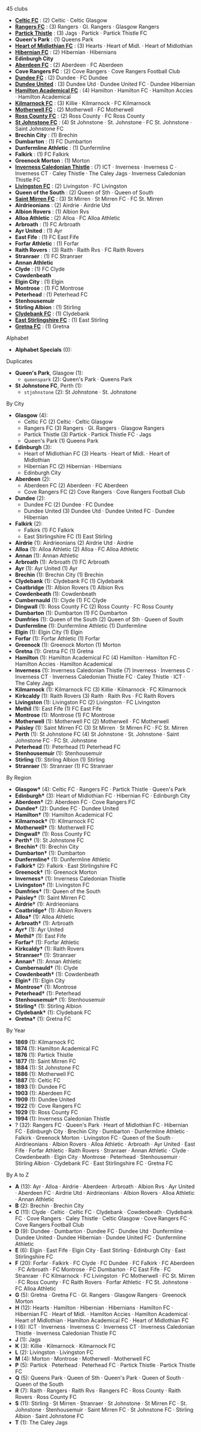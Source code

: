 45 clubs

- [**Celtic FC**](https://en.wikipedia.org/wiki/Celtic_F.C.) : (2) Celtic · Celtic Glasgow
- [**Rangers FC**](https://en.wikipedia.org/wiki/Rangers_F.C.) : (3) Rangers · Gl. Rangers · Glasgow Rangers
- [**Partick Thistle**](https://en.wikipedia.org/wiki/Partick_Thistle_F.C.) : (3) Jags · Partick · Partick Thistle FC
- **Queen's Park** : (1) Queens Park
- [**Heart of Midlothian FC**](https://en.wikipedia.org/wiki/Heart_of_Midlothian_F.C.) : (3) Hearts · Heart of Midl. · Heart of Midlothian
- [**Hibernian FC**](https://en.wikipedia.org/wiki/Hibernian_F.C.) : (2) Hibernian · Hibernians
- **Edinburgh City**
- [**Aberdeen FC**](https://en.wikipedia.org/wiki/Aberdeen_F.C.) : (2) Aberdeen · FC Aberdeen
- **Cove Rangers FC** : (2) Cove Rangers · Cove Rangers Football Club
- [**Dundee FC**](https://en.wikipedia.org/wiki/Dundee_F.C.) : (2) Dundee · FC Dundee
- [**Dundee United**](https://en.wikipedia.org/wiki/Dundee_United_F.C.) : (3) Dundee Utd · Dundee United FC · Dundee Hibernian
- [**Hamilton Academical FC**](https://en.wikipedia.org/wiki/Hamilton_Academical_F.C.) : (4) Hamilton · Hamilton FC · Hamilton Accies · Hamilton Academical
- [**Kilmarnock FC**](https://en.wikipedia.org/wiki/Kilmarnock_F.C.) : (3) Killie · Kilmarnock · FC Kilmarnock
- [**Motherwell FC**](https://en.wikipedia.org/wiki/Motherwell_F.C.) : (2) Motherwell · FC Motherwell
- [**Ross County FC**](https://en.wikipedia.org/wiki/Ross_County_F.C.) : (2) Ross County · FC Ross County
- [**St Johnstone FC**](https://en.wikipedia.org/wiki/St_Johnstone_F.C.) : (4) St Johnstone · St. Johnstone · FC St. Johnstone · Saint Johnstone FC
- **Brechin City** : (1) Brechin
- **Dumbarton** : (1) FC Dumbarton
- **Dunfermline Athletic** : (1) Dunfermline
- **Falkirk** : (1) FC Falkirk
- **Greenock Morton** : (1) Morton
- [**Inverness Caledonian Thistle**](https://en.wikipedia.org/wiki/Inverness_Caledonian_Thistle_F.C.) : (7) ICT · Inverness · Inverness C · Inverness CT · Caley Thistle · The Caley Jags · Inverness Caledonian Thistle FC
- [**Livingston FC**](https://en.wikipedia.org/wiki/Livingston_F.C.) : (2) Livingston · FC Livingston
- **Queen of the South** : (2) Queen of Sth · Queen of South
- [**Saint Mirren FC**](https://en.wikipedia.org/wiki/St_Mirren_F.C.) : (3) St Mirren · St Mirren FC · FC St. Mirren
- **Airdrieonians** : (2) Airdrie · Airdrie Utd
- **Albion Rovers** : (1) Albion Rvs
- **Alloa Athletic** : (2) Alloa · FC Alloa Athletic
- **Arbroath** : (1) FC Arbroath
- **Ayr United** : (1) Ayr
- **East Fife** : (1) FC East Fife
- **Forfar Athletic** : (1) Forfar
- **Raith Rovers** : (3) Raith · Raith Rvs · FC Raith Rovers
- **Stranraer** : (1) FC Stranraer
- **Annan Athletic**
- **Clyde** : (1) FC Clyde
- **Cowdenbeath**
- **Elgin City** : (1) Elgin
- **Montrose** : (1) FC Montrose
- **Peterhead** : (1) Peterhead FC
- **Stenhousemuir**
- **Stirling Albion** : (1) Stirling
- [**Clydebank FC**](https://en.wikipedia.org/wiki/Clydebank_F.C.) : (1) Clydebank
- [**East Stirlingshire FC**](https://en.wikipedia.org/wiki/East_Stirlingshire_F.C.) : (1) East Stirling
- [**Gretna FC**](https://en.wikipedia.org/wiki/Gretna_F.C.) : (1) Gretna




Alphabet

- **Alphabet Specials** (0): 




Duplicates

- **Queen's Park**, Glasgow (1):
  - `queenspark` (2): Queen's Park · Queens Park
- **St Johnstone FC**, Perth (1):
  - `stjohnstone` (2): St Johnstone · St. Johnstone




By City

- **Glasgow** (4): 
  - Celtic FC  (2) Celtic · Celtic Glasgow
  - Rangers FC  (3) Rangers · Gl. Rangers · Glasgow Rangers
  - Partick Thistle  (3) Partick · Partick Thistle FC · Jags
  - Queen's Park  (1) Queens Park
- **Edinburgh** (3): 
  - Heart of Midlothian FC  (3) Hearts · Heart of Midl. · Heart of Midlothian
  - Hibernian FC  (2) Hibernian · Hibernians
  - Edinburgh City 
- **Aberdeen** (2): 
  - Aberdeen FC  (2) Aberdeen · FC Aberdeen
  - Cove Rangers FC  (2) Cove Rangers · Cove Rangers Football Club
- **Dundee** (2): 
  - Dundee FC  (2) Dundee · FC Dundee
  - Dundee United  (3) Dundee Utd · Dundee United FC · Dundee Hibernian
- **Falkirk** (2): 
  - Falkirk  (1) FC Falkirk
  - East Stirlingshire FC  (1) East Stirling
- **Airdrie** (1): Airdrieonians  (2) Airdrie Utd · Airdrie
- **Alloa** (1): Alloa Athletic  (2) Alloa · FC Alloa Athletic
- **Annan** (1): Annan Athletic 
- **Arbroath** (1): Arbroath  (1) FC Arbroath
- **Ayr** (1): Ayr United  (1) Ayr
- **Brechin** (1): Brechin City  (1) Brechin
- **Clydebank** (1): Clydebank FC  (1) Clydebank
- **Coatbridge** (1): Albion Rovers  (1) Albion Rvs
- **Cowdenbeath** (1): Cowdenbeath 
- **Cumbernauld** (1): Clyde  (1) FC Clyde
- **Dingwall** (1): Ross County FC  (2) Ross County · FC Ross County
- **Dumbarton** (1): Dumbarton  (1) FC Dumbarton
- **Dumfries** (1): Queen of the South  (2) Queen of Sth · Queen of South
- **Dunfermline** (1): Dunfermline Athletic  (1) Dunfermline
- **Elgin** (1): Elgin City  (1) Elgin
- **Forfar** (1): Forfar Athletic  (1) Forfar
- **Greenock** (1): Greenock Morton  (1) Morton
- **Gretna** (1): Gretna FC  (1) Gretna
- **Hamilton** (1): Hamilton Academical FC  (4) Hamilton · Hamilton FC · Hamilton Accies · Hamilton Academical
- **Inverness** (1): Inverness Caledonian Thistle  (7) Inverness · Inverness C · Inverness CT · Inverness Caledonian Thistle FC · Caley Thistle · ICT · The Caley Jags
- **Kilmarnock** (1): Kilmarnock FC  (3) Killie · Kilmarnock · FC Kilmarnock
- **Kirkcaldy** (1): Raith Rovers  (3) Raith · Raith Rvs · FC Raith Rovers
- **Livingston** (1): Livingston FC  (2) Livingston · FC Livingston
- **Methil** (1): East Fife  (1) FC East Fife
- **Montrose** (1): Montrose  (1) FC Montrose
- **Motherwell** (1): Motherwell FC  (2) Motherwell · FC Motherwell
- **Paisley** (1): Saint Mirren FC  (3) St Mirren · St Mirren FC · FC St. Mirren
- **Perth** (1): St Johnstone FC  (4) St Johnstone · St. Johnstone · Saint Johnstone FC · FC St. Johnstone
- **Peterhead** (1): Peterhead  (1) Peterhead FC
- **Stenhousemuir** (1): Stenhousemuir 
- **Stirling** (1): Stirling Albion  (1) Stirling
- **Stranraer** (1): Stranraer  (1) FC Stranraer




By Region

- **Glasgow†** (4):   Celtic FC · Rangers FC · Partick Thistle · Queen's Park
- **Edinburgh†** (3):   Heart of Midlothian FC · Hibernian FC · Edinburgh City
- **Aberdeen†** (2):   Aberdeen FC · Cove Rangers FC
- **Dundee†** (2):   Dundee FC · Dundee United
- **Hamilton†** (1):   Hamilton Academical FC
- **Kilmarnock†** (1):   Kilmarnock FC
- **Motherwell†** (1):   Motherwell FC
- **Dingwall†** (1):   Ross County FC
- **Perth†** (1):   St Johnstone FC
- **Brechin†** (1):   Brechin City
- **Dumbarton†** (1):   Dumbarton
- **Dunfermline†** (1):   Dunfermline Athletic
- **Falkirk†** (2):   Falkirk · East Stirlingshire FC
- **Greenock†** (1):   Greenock Morton
- **Inverness†** (1):   Inverness Caledonian Thistle
- **Livingston†** (1):   Livingston FC
- **Dumfries†** (1):   Queen of the South
- **Paisley†** (1):   Saint Mirren FC
- **Airdrie†** (1):   Airdrieonians
- **Coatbridge†** (1):   Albion Rovers
- **Alloa†** (1):   Alloa Athletic
- **Arbroath†** (1):   Arbroath
- **Ayr†** (1):   Ayr United
- **Methil†** (1):   East Fife
- **Forfar†** (1):   Forfar Athletic
- **Kirkcaldy†** (1):   Raith Rovers
- **Stranraer†** (1):   Stranraer
- **Annan†** (1):   Annan Athletic
- **Cumbernauld†** (1):   Clyde
- **Cowdenbeath†** (1):   Cowdenbeath
- **Elgin†** (1):   Elgin City
- **Montrose†** (1):   Montrose
- **Peterhead†** (1):   Peterhead
- **Stenhousemuir†** (1):   Stenhousemuir
- **Stirling†** (1):   Stirling Albion
- **Clydebank†** (1):   Clydebank FC
- **Gretna†** (1):   Gretna FC




By Year

- **1869** (1):   Kilmarnock FC
- **1874** (1):   Hamilton Academical FC
- **1876** (1):   Partick Thistle
- **1877** (1):   Saint Mirren FC
- **1884** (1):   St Johnstone FC
- **1886** (1):   Motherwell FC
- **1887** (1):   Celtic FC
- **1893** (1):   Dundee FC
- **1903** (1):   Aberdeen FC
- **1909** (1):   Dundee United
- **1922** (1):   Cove Rangers FC
- **1929** (1):   Ross County FC
- **1994** (1):   Inverness Caledonian Thistle
- ? (32):   Rangers FC · Queen's Park · Heart of Midlothian FC · Hibernian FC · Edinburgh City · Brechin City · Dumbarton · Dunfermline Athletic · Falkirk · Greenock Morton · Livingston FC · Queen of the South · Airdrieonians · Albion Rovers · Alloa Athletic · Arbroath · Ayr United · East Fife · Forfar Athletic · Raith Rovers · Stranraer · Annan Athletic · Clyde · Cowdenbeath · Elgin City · Montrose · Peterhead · Stenhousemuir · Stirling Albion · Clydebank FC · East Stirlingshire FC · Gretna FC






By A to Z

- **A** (13): Ayr · Alloa · Airdrie · Aberdeen · Arbroath · Albion Rvs · Ayr United · Aberdeen FC · Airdrie Utd · Airdrieonians · Albion Rovers · Alloa Athletic · Annan Athletic
- **B** (2): Brechin · Brechin City
- **C** (11): Clyde · Celtic · Celtic FC · Clydebank · Cowdenbeath · Clydebank FC · Cove Rangers · Caley Thistle · Celtic Glasgow · Cove Rangers FC · Cove Rangers Football Club
- **D** (9): Dundee · Dumbarton · Dundee FC · Dundee Utd · Dunfermline · Dundee United · Dundee Hibernian · Dundee United FC · Dunfermline Athletic
- **E** (6): Elgin · East Fife · Elgin City · East Stirling · Edinburgh City · East Stirlingshire FC
- **F** (20): Forfar · Falkirk · FC Clyde · FC Dundee · FC Falkirk · FC Aberdeen · FC Arbroath · FC Montrose · FC Dumbarton · FC East Fife · FC Stranraer · FC Kilmarnock · FC Livingston · FC Motherwell · FC St. Mirren · FC Ross County · FC Raith Rovers · Forfar Athletic · FC St. Johnstone · FC Alloa Athletic
- **G** (5): Gretna · Gretna FC · Gl. Rangers · Glasgow Rangers · Greenock Morton
- **H** (12): Hearts · Hamilton · Hibernian · Hibernians · Hamilton FC · Hibernian FC · Heart of Midl. · Hamilton Accies · Hamilton Academical · Heart of Midlothian · Hamilton Academical FC · Heart of Midlothian FC
- **I** (6): ICT · Inverness · Inverness C · Inverness CT · Inverness Caledonian Thistle · Inverness Caledonian Thistle FC
- **J** (1): Jags
- **K** (3): Killie · Kilmarnock · Kilmarnock FC
- **L** (2): Livingston · Livingston FC
- **M** (4): Morton · Montrose · Motherwell · Motherwell FC
- **P** (5): Partick · Peterhead · Peterhead FC · Partick Thistle · Partick Thistle FC
- **Q** (5): Queens Park · Queen of Sth · Queen's Park · Queen of South · Queen of the South
- **R** (7): Raith · Rangers · Raith Rvs · Rangers FC · Ross County · Raith Rovers · Ross County FC
- **S** (11): Stirling · St Mirren · Stranraer · St Johnstone · St Mirren FC · St. Johnstone · Stenhousemuir · Saint Mirren FC · St Johnstone FC · Stirling Albion · Saint Johnstone FC
- **T** (1): The Caley Jags




